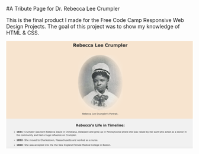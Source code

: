 #A Tribute Page for Dr. Rebecca Lee Crumpler

This is the final product I made for the Free Code Camp Responsive Web Design Projects. 
The goal of this project was to show my knowledge of HTML & CSS. 

![Crumpler's Tribute Page Preview](img/pagePreview.png)
